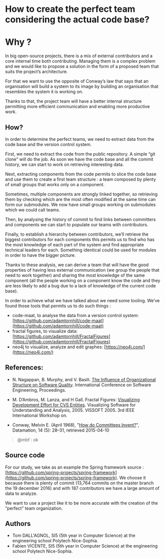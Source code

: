 # **How to create the perfect team considering the actual code base?**

# Why ?

In big open-source projects, there is a mix of external contributors and a core internal time both contributing. Managing them is a complex problem and we would like to propose a solution in the form of a proposed team that suits the project’s architecture.

For that we want to use the opposite of Conway’s law that says that an organisation will build a system to its image by building an organisation that resembles the system it is working on.

Thanks to that, the project team will have a better internal structure permitting more efficient communication and enabling more productive work.

## How?

In order to determine the perfect teams, we need to extract data from the code base and the version control system.

First, we need to extract the code from the public repository. A simple “git clone” will do the job. As soon we have the code base and all the commit history, we can start to work on retrieving interesting data.

Next, extracting components from the code permits to slice the code base and use them to create a first team structure : a team composed by plenty of small groups that works only on a component.

Sometimes, multiple components are strongly linked together, so retrieving them by checking which are the most often modified at the same time can form our submodules. We now have small groups working on submodules which we could call teams.

Then, by analysing the history of commit to find links between committers and components we can start to populate our teams with contributors.

Finally, to establish a hierarchy between contributors, we’ll retrieve the biggest contributors for each components this permits us to find who has the most knowledge of each part of the system and find appropriate technical leaders for each. Something identical could be used for modules in order to have the bigger picture.

Thanks to these analysis, we can derive a team that will have the good properties of having less external communication \(we group the people that need to work together\) and sharing the most knowledge of the same component \(all the people working on a component know the code and they are less likely to add a bug due to a lack of knowledge of the current code base\).

In order to achieve what we have talked about we need some tooling. We’ve found those tools that permits us to do such things :

* code-maat,  to analyse the data from a version control system: [https://github.com/adamtornhill/code-maat](https://github.com/adamtornhill/code-maat)
* fractal figures, to visualize data: [https://github.com/adamtornhill/FractalFigures](https://github.com/adamtornhill/FractalFigures)
* neo4j to visualize, analyze and edit graphes: [https://neo4j.com/](https://neo4j.com/)

## References:

* N. Nagappan, B. Murphy, and V. Basili. [The Influence of Organizational Structure on Software Quality](https://www.cs.umd.edu/~basili/publications/proceedings/P125.pdf). International Conference on Software Engineering, Proceedings.

* M. D’Ambros, M. Lanza, and H Gall. Fractal Figures: [Visualizing Development Effort for CVS Entities](http://www.inf.usi.ch/faculty/lanza/Downloads/DAmb05b.pdf). Visualizing Software for Understanding and Analysis, 2005. VISSOFT 2005. 3rd IEEE International Workshop on.

* Conway, Melvin E. \(April 1968\), "[How do Committees Invent?](http://www.melconway.com/Home/Committees_Paper.html)", Datamation, 14 \(5\): 28–31, retrieved 2015-04-10
> @mbf : ok

## Source code

For our study, we take as an example the Spring framework source : [https://github.com/spring-projects/spring-framework](https://github.com/spring-projects/spring-framework). We choose it because there is plenty of commit \(13,764 commits on the master branch the 19 december 2016\) and with 187 contributors we have a large amount of data to analyze.

We want to use a project like it to be more accurate with the creation of the “perfect” team organization.

## Authors

* Tom DALL'AGNOL, SI5 \(5th year in Computer Science\) at the engineering school Polytech Nice-Sophia.
* Fabien VICENTE, SI5 \(5th year in Computer Science\) at the engineering school Polytech Nice-Sophia. 



